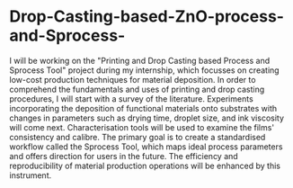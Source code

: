 # Drop-Casting-based-ZnO-process-and-Sprocess-
I will be working on the "Printing and Drop Casting based Process and Sprocess Tool" project during my internship, which focusses on creating low-cost production techniques for material deposition.  In order to comprehend the fundamentals and uses of printing and drop casting procedures, I will start with a survey of the literature.  Experiments incorporating the deposition of functional materials onto substrates with changes in parameters such as drying time, droplet size, and ink viscosity will come next.  Characterisation tools will be used to examine the films' consistency and calibre.  The primary goal is to create a standardised workflow called the Sprocess Tool, which maps ideal process parameters and offers direction for users in the future.  The efficiency and reproducibility of material production operations will be enhanced by this instrument.
